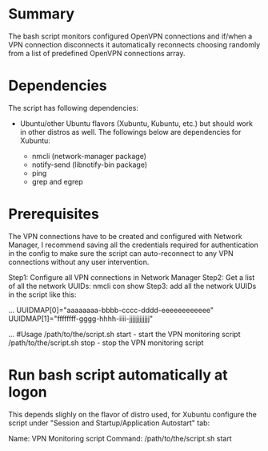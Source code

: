 # Summary
The bash script monitors configured OpenVPN connections and if/when a VPN connection disconnects it automatically reconnects choosing randomly from a list of predefined OpenVPN connections array.

# Dependencies
The script has following dependencies:

- Ubuntu/other Ubuntu flavors (Xubuntu, Kubuntu, etc.) but should work in other distros as well. The followings below are dependencies for Xubuntu:

  - nmcli (network-manager package)
  - notify-send (libnotify-bin package)
  - ping
  - grep and egrep

# Prerequisites
The VPN connections have to be created and configured with Network Manager, I recommend saving all the credentials required for authentication in the config to make sure the script can auto-reconnect to any VPN connections without any user intervention.

Step1: Configure all VPN connections in Network Manager
Step2: Get a list of all the network UUIDs:
  nmcli con show
Step3: add all the network UUIDs in the script like this:

...
UUIDMAP[0]="aaaaaaaa-bbbb-cccc-dddd-eeeeeeeeeeee"
UUIDMAP[1]="ffffffff-gggg-hhhh-iiii-jjjjjjjjjjjj"

...
#Usage
/path/to/the/script.sh start - start the VPN monitoring script
/path/to/the/script.sh stop - stop the VPN monitoring script

# Run bash script automatically at logon
This depends slighly on the flavor of distro used, for Xubuntu configure the script under "Session and Startup/Application Autostart" tab:

Name: VPN Monitoring script
Command: /path/to/the/script.sh start
